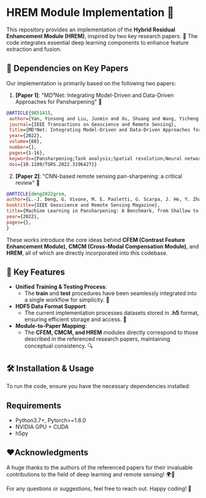 # HREM Module Implementation 🧩

This repository provides an implementation of the **Hybrid Residual Enhancement Module (HREM)**, inspired by two key research papers. 📑 The code integrates essential deep learning components to enhance feature extraction and fusion.

## 🔗 Dependencies on Key Papers
Our implementation is primarily based on the following two papers:

1. **[Paper 1]**:  "MD³Net: Integrating Model-Driven and Data-Driven Approaches for Pansharpening" 📄

 ```bibtex
@ARTICLE{9851415,
  author={Yan, Yinsong and Liu, Junmin and Xu, Shuang and Wang, Yicheng and Cao, Xiangyong},
  journal={IEEE Transactions on Geoscience and Remote Sensing}, 
  title={MD³Net: Integrating Model-Driven and Data-Driven Approaches for Pansharpening}, 
  year={2022},
  volume={60},
  number={},
  pages={1-16},
  keywords={Pansharpening;Task analysis;Spatial resolution;Neural networks;Deep learning;Convolutional neural networks;Remote sensing;Deep learning (DL);deep prior;model-driven and data-driven;pansharpening;remote sensing;unfolding algorithm},
  doi={10.1109/TGRS.2022.3196427}}
 ```

2. **[Paper 2]**: "CNN-based remote sensing pan-sharpening: a critical review" 📄

 ```bibtex
@ARTICLE{deng2022grsm,
author={L.-J. Deng, G. Vivone, M. E. Paoletti, G. Scarpa, J. He, Y. Zhang, J. Chanussot, and A. Plaza},
booktitle={IEEE Geoscience and Remote Sensing Magazine},
title={Machine Learning in Pansharpening: A Benchmark, from Shallow to Deep Networks},
year={2022},
pages={},
}
```


These works introduce the core ideas behind **CFEM (Contrast Feature Enhancement Module)**, **CMCM (Cross-Modal Compensation Module)**, and **HREM**, all of which are directly incorporated into this codebase.





## 📌 Key Features

- **Unified Training & Testing Process**:
  - The **train** and **test** procedures have been seamlessly integrated into a single workflow for simplicity. 🚀
- **HDF5 Data Format Support**:
  - The current implementation processes datasets stored in **.h5** format, ensuring efficient storage and access. 📂
- **Module-to-Paper Mapping**:
  - The **CFEM, CMCM, and HREM** modules directly correspond to those described in the referenced research papers, maintaining conceptual consistency. 🔍

## 🛠 Installation & Usage

To run the code, ensure you have the necessary dependencies installed:

## Requirements
* Python3.7+, Pytorch>=1.6.0
* NVIDIA GPU + CUDA
* h5py


## ❤Acknowledgments
A huge thanks to the authors of the referenced papers for their invaluable contributions to the field of deep learning and remote sensing! 🌍📡

For any questions or suggestions, feel free to reach out. Happy coding! 🎉


